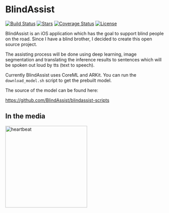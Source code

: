 # BlindAssist

[![Build Status](https://travis-ci.org/BlindAssist/blindassist-ios.svg?branch=develop)](https://travis-ci.org/BlindAssist/blindassist-ios)
[![Stars](http://starveller.sigsev.io/api/repos/BlindAssist/blindassist-ios/badge)](http://starveller.sigsev.io/BlindAssist/blindassist-ios)
[![Coverage Status](https://coveralls.io/repos/github/BlindAssist/blindassist-ios/badge.svg?branch=develop)](https://coveralls.io/github/BlindAssist/blindassist-ios?branch=develop)
[![License](https://img.shields.io/badge/License-GPL%20v3-blue.svg)](LICENSE)

BlindAssist is an iOS application which has the goal to support blind people
on the road. Since I have a blind brother, I decided to create this open source
project.

The assisting process will be done using deep learning, image segmentation
and translating the inference results to sentences which will be spoken out loud 
by tts (text to speech).

Currently BlindAssist uses CoreML and ARKit. You can run the `download_model.sh`
script to get the prebuilt model.

The source of the model can be found here:

https://github.com/BlindAssist/blindassist-scripts

## In the media
<a href="https://heartbeat.fritz.ai/community-spotlight-blindassist-792b4211af42"><img src="https://fritz.ai/images/heartbeat_logo.png" alt="heartbeat" width="256"/></a>
